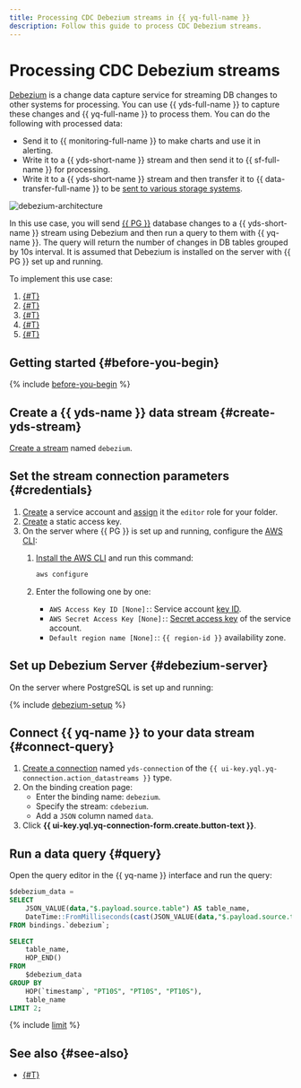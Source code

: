 ```yaml
---
title: Processing CDC Debezium streams in {{ yq-full-name }}
description: Follow this guide to process CDC Debezium streams.
---
```


# Processing CDC Debezium streams

[Debezium](https://debezium.io) is a change data capture service for streaming DB changes to other systems for processing. You can use {{ yds-full-name }} to capture these changes and {{ yq-full-name }} to process them. You can do the following with processed data:

* Send it to {{ monitoring-full-name }} to make charts and use it in alerting.
* Write it to a {{ yds-short-name }} stream and then send it to {{ sf-full-name }} for processing.
* Write it to a {{ yds-short-name }} stream and then transfer it to {{ data-transfer-full-name }} to be [sent to various storage systems](../../data-streams/tutorials/data-ingestion.md).

![debezium-architecture](../../_assets/query/debezium-architecture.png)

In this use case, you will send [{{ PG }}](https://www.postgresql.org/) database changes to a {{ yds-short-name }} stream using Debezium and then run a query to them with {{ yq-name }}. The query will return the number of changes in DB tables grouped by 10s interval. It is assumed that Debezium is installed on the server with {{ PG }} set up and running.

To implement this use case:

1. [{#T}](#create-yds-stream)
1. [{#T}](#credentials)
1. [{#T}](#debezium-server)
1. [{#T}](#connect-query)
1. [{#T}](#query)

## Getting started {#before-you-begin}

{% include [before-you-begin](../../_tutorials/_tutorials_includes/before-you-begin.md) %}

## Create a {{ yds-name }} data stream {#create-yds-stream}

[Create a stream](../../data-streams/operations/manage-streams.md#create-data-stream) named `debezium`.

## Set the stream connection parameters {#credentials}

1. [Create](../../iam/operations/sa/create.md) a service account and [assign](../../iam/operations/sa/assign-role-for-sa.md) it the `editor` role for your folder.
1. [Create](../../iam/operations/sa/create-access-key.md) a static access key.
1. On the server where {{ PG }} is set up and running, configure the [AWS CLI](https://docs.aws.amazon.com/cli/latest/userguide/cli-chap-welcome.html):
   1. [Install the AWS CLI](https://docs.aws.amazon.com/cli/latest/userguide/getting-started-install.html) and run this command:

      ```bash
      aws configure
      ```

   1. Enter the following one by one:

      * `AWS Access Key ID [None]:`: Service account [key ID](../../iam/concepts/authorization/access-key.md).
      * `AWS Secret Access Key [None]:`: [Secret access key](../../iam/concepts/authorization/access-key.md) of the service account.
      * `Default region name [None]:`: `{{ region-id }}` availability zone.

## Set up Debezium Server {#debezium-server}

On the server where PostgreSQL is set up and running:

{% include [debezium-setup](../../_includes/data-streams/debezium-setup.md) %}

## Connect {{ yq-name }} to your data stream {#connect-query}

1. [Create a connection](../operations/connection.md#create) named `yds-connection` of the `{{ ui-key.yql.yq-connection.action_datastreams }}` type.
1. On the binding creation page:
   * Enter the binding name: `debezium`.
   * Specify the stream: `cdebezium`.
   * Add a `JSON` column named `data`.
1. Click **{{ ui-key.yql.yq-connection-form.create.button-text }}**.

## Run a data query {#query}

Open the query editor in the {{ yq-name }} interface and run the query:

```sql
$debezium_data =
SELECT
    JSON_VALUE(data,"$.payload.source.table") AS table_name,
    DateTime::FromMilliseconds(cast(JSON_VALUE(data,"$.payload.source.ts_ms") AS Uint64)) AS `timestamp`
FROM bindings.`debezium`;

SELECT
    table_name,
    HOP_END()
FROM
    $debezium_data
GROUP BY
    HOP(`timestamp`, "PT10S", "PT10S", "PT10S"),
    table_name
LIMIT 2;
```

{% include [limit](../_includes/select-limit.md) %}

## See also {#see-also}

* [{#T}](../sources-and-sinks/data-streams.md)